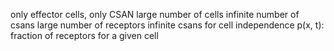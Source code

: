 only effector cells, only CSAN
large number of cells
infinite number of csans
large number of receptors
infinite csans for cell independence
p(x, t): fraction of receptors for a given cell


